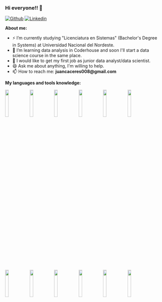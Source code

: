 ### Hi everyone!! 👋
[![Github](https://img.shields.io/badge/-Github-000?style=flat&logo=Github&logoColor=white)](https://github.com/sasu08)
[![Linkedin](https://img.shields.io/badge/-LinkedIn-blue?style=flat&logo=Linkedin&logoColor=white)](https://www.linkedin.com/in/juancaceres08/)

**About me:**

- ⚡ I’m currently studying "Licenciatura en Sistemas" (Bachelor's Degree in Systems) at Universidad Nacional del Nordeste.
- 💬 I’m learning data analysis in Coderhouse and soon I'll start a data science course in the same place.
- 🔭 I would like to get my first job as junior data analyst/data scientist.
- 😄 Ask me about anything, I'm willing to help.
- 📫 How to reach me: __juancaceres008@gmail.com__

**My languages and tools knowledge:**

<p>
  <code><img width="15%" src="https://www.vectorlogo.zone/logos/python/python-ar21.svg"></code>
  <code><img width="15%" src="https://www.vectorlogo.zone/logos/numpy/numpy-ar21.svg"></code>
  <code><img width="15%" src="https://www.vectorlogo.zone/logos/microsoft_powerbi/microsoft_powerbi-ar21.svg"></code>
  <code><img width="15%" src="https://www.vectorlogo.zone/logos/jupyter/jupyter-ar21.svg"></code>
  <code><img width="15%" src="https://www.vectorlogo.zone/logos/mysql/mysql-ar21.svg"></code>
  <code><img width="15%" src="https://www.vectorlogo.zone/logos/java/java-horizontal.svg"></code>
  <code><img width="15%" src="https://www.vectorlogo.zone/logos/ruby-lang/ruby-lang-horizontal.svg"></code>
  <code><img width="15%" src="https://www.vectorlogo.zone/logos/w3_html5/w3_html5-ar21.svg"></code>
  <code><img width="15%" src="https://www.vectorlogo.zone/logos/netlifyapp_watercss/netlifyapp_watercss-ar21.svg"></code>
  <code><img width="15%" src="https://www.vectorlogo.zone/logos/javascript/javascript-ar21.svg"></code>
  <code><img width="15%" src="https://www.vectorlogo.zone/logos/getbootstrap/getbootstrap-ar21.svg"></code>
  <code><img width="15%" src="https://www.vectorlogo.zone/logos/git-scm/git-scm-ar21.svg"></code>
</p>
